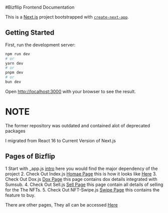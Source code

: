 #Bizfllip Frontend Documentation

This is a [Next.js](https://nextjs.org) project bootstrapped with [`create-next-app`](https://nextjs.org/docs/pages/api-reference/create-next-app).

## Getting Started

First, run the development server:

```bash
npm run dev
# or
yarn dev
# or
pnpm dev
# or
bun dev
```

Open [http://localhost:3000](http://localhost:3000) with your browser to see the result.

# NOTE
The former repository was outdated and contained alot of deprecated packages 

I migrated from React 16 to Current Version of Next.js

## Pages of Bizflip

1 Start with _app.js [intro](https://github.com/BernardOnuh/Bizflip-Frontend/blob/main/pages/_app.js) here you would find the major dependency of the project
2. Check Out Index.js [Homae Page](https://github.com/BernardOnuh/Bizflip-Frontend/blob/main/pages/index.js) this is how it looks like [Here](https://bizflip-o.vercel.app/)
3. Check Out  Dox.js [Dox Page](https://github.com/BernardOnuh/Bizflip-Frontend/blob/main/pages/dox.js) this page contains dox details integrated with Sumsub.
4. Check Out Sell.js [Sell Page](https://github.com/BernardOnuh/Bizflip-Frontend/blob/main/pages/sell.js) this page contain all details of selling for the The NFTs.
5. Check Out  NFT-Swipe.js [Swipe Page](https://github.com/BernardOnuh/Bizflip-Frontend/blob/main/pages/nft-swipe.js) this contains the feature to buy.

There are other pages, They all can be accessed [Here](https://github.com/BernardOnuh/Bizflip-Frontend/tree/main/pages)
